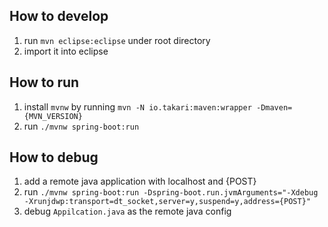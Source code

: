 ## How to develop

1. run `mvn eclipse:eclipse` under root directory
2. import it into eclipse

## How to run

1. install `mvnw` by running `mvn -N io.takari:maven:wrapper -Dmaven={MVN_VERSION}`
2. run `./mvnw spring-boot:run`

## How to debug

1. add a remote java application with localhost and {POST}
2. run `./mvnw spring-boot:run -Dspring-boot.run.jvmArguments="-Xdebug -Xrunjdwp:transport=dt_socket,server=y,suspend=y,address={POST}"`
3. debug `Appilcation.java` as the remote java config
